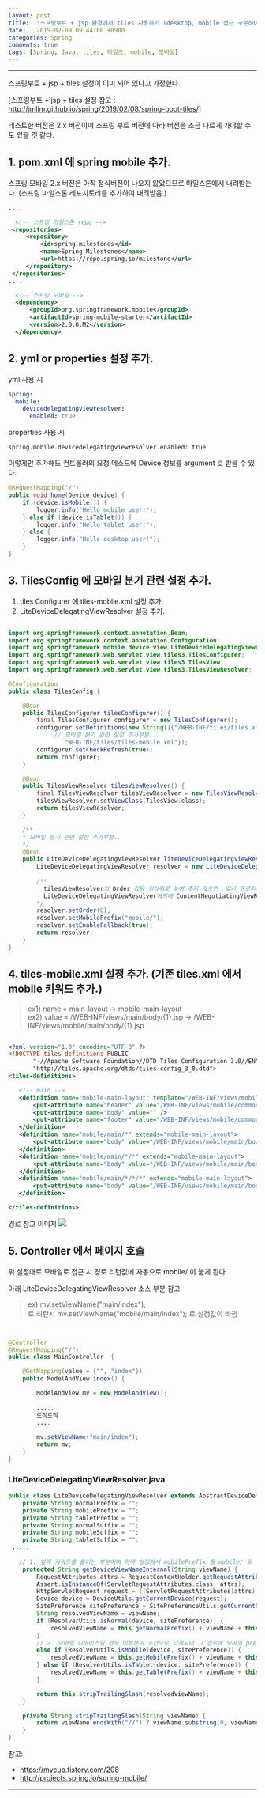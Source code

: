 ```yaml
---
layout: post
title:  "스프링부트 + jsp 환경에서 tiles 사용하기 (desktop, mobile 접근 구분하여 페이지 분기)"
date:   2019-02-09 09:44:00 +0900
categories: Spring
comments: true
tags: [Spring, Java, tiles, 타일즈, mobile, 모바일]
---
```


---

스프링부트 + jsp + tiles 설정이 이미 되어 있다고 가정한다.

[스프링부트 + jsp + tiles 설정 참고 : http://jmlim.github.io/spring/2019/02/08/spring-boot-tiles/]

테스트한 버전은 2.x 버전이며 스프링 부트 버전에 따라 버전을 조금 다르게 가야할 수도 있을 것 같다.

## 1. pom.xml 에 spring mobile 추가. 

스프링 모바일 2.x 버전은 아직 정식버전이 나오지 않았으므로 마일스톤에서 내려받는다. (스프링 마일스톤 레포지토리를 추가하여 내려받음.)

```xml
....

  <!-- 스프링 마일스톤 repo -->
 <repositories>
     <repository>
         <id>spring-milestones</id>
         <name>Spring Milestones</name>
         <url>https://repo.spring.io/milestone</url>
     </repository>
 </repositories>
....

  <!-- 스프링 모바일 -->
  <dependency>
      <groupId>org.springframework.mobile</groupId>
      <artifactId>spring-mobile-starter</artifactId>
      <version>2.0.0.M2</version>
  </dependency>

```

## 2. yml or properties 설정 추가.

yml 사용 시 

```yaml
spring: 
  mobile:
    devicedelegatingviewresolver:
      enabled: true
```

properties 사용 시

```properties
spring.mobile.devicedelegatingviewresolver.enabled: true
```

이렇게만 추가해도 컨트롤러의 요청 메소드에 Device 정보를 argument 로 받을 수 있다.
```java
@RequestMapping("/")
public void home(Device device) {
    if (device.isMobile()) {
        logger.info("Hello mobile user!");
    } else if (device.isTablet()) {
        logger.info("Hello tablet user!");
    } else {
        logger.info("Hello desktop user!");         
    }
}


```

## 3. TilesConfig 에 모바일 분기 관련 설정 추가.

1. tiles Configurer 에 tiles-mobile.xml 설정 추가.
2. LiteDeviceDelegatingViewResolver 설정 추가.

```java

import org.springframework.context.annotation.Bean;
import org.springframework.context.annotation.Configuration;
import org.springframework.mobile.device.view.LiteDeviceDelegatingViewResolver;
import org.springframework.web.servlet.view.tiles3.TilesConfigurer;
import org.springframework.web.servlet.view.tiles3.TilesView;
import org.springframework.web.servlet.view.tiles3.TilesViewResolver;

@Configuration
public class TilesConfig {

    @Bean
    public TilesConfigurer tilesConfigurer() {
        final TilesConfigurer configurer = new TilesConfigurer();
        configurer.setDefinitions(new String[]{"/WEB-INF/tiles/tiles.xml",
             // 모바일 분기 관련 설정 추가부분..
                "WEB-INF/tiles/tiles-mobile.xml"});
        configurer.setCheckRefresh(true);
        return configurer;
    }

    @Bean
    public TilesViewResolver tilesViewResolver() {
        final TilesViewResolver tilesViewResolver = new TilesViewResolver();
        tilesViewResolver.setViewClass(TilesView.class);
        return tilesViewResolver;
    }

    /** 
    * 모바일 분기 관련 설정 추가부분..
    */
    @Bean
    public LiteDeviceDelegatingViewResolver liteDeviceDelegatingViewResolver() {
        LiteDeviceDelegatingViewResolver resolver = new LiteDeviceDelegatingViewResolver(this.tilesViewResolver());
        
        /** 
          tilesViewResolver의 Order 값을 최상위로 높여 주지 않으면  앞서 프로퍼티에서 생성한
          LiteDeviceDelegatingViewResolver에의해 ContentNegotiatingViewResolver 에서 org.springframework.web.servlet.view.JstlView 이 실행되어 Tiles가 동작하지 않게 된다.
        */
        resolver.setOrder(0);
        resolver.setMobilePrefix("mobile/");
        resolver.setEnableFallback(true);
        return resolver;
    }
}

```
## 4. tiles-mobile.xml 설정 추가. (기존 tiles.xml 에서 mobile 키워드 추가.)

> ex1) name = main-layout -> mobile-main-layout <br/>
> ex2) value = /WEB-INF/views/main/body/{1}.jsp -> /WEB-INF/views/mobile/main/body/{1}.jsp

```xml 

<?xml version="1.0" encoding="UTF-8" ?>
<!DOCTYPE tiles-definitions PUBLIC
       "-//Apache Software Foundation//DTD Tiles Configuration 3.0//EN"
       "http://tiles.apache.org/dtds/tiles-config_3_0.dtd">
<tiles-definitions>

   <!-- main -->
   <definition name="mobile-main-layout" template="/WEB-INF/views/mobile/main/layout/base-main.jsp">
       <put-attribute name="header" value="/WEB-INF/views/mobile/common/layout/header.jsp" />
       <put-attribute name="body" value="" />
       <put-attribute name="footer" value="/WEB-INF/views/mobile/common/layout/footer.jsp" />
   </definition>
   <definition name="mobile/main/*" extends="mobile-main-layout">
       <put-attribute name="body" value="/WEB-INF/views/mobile/main/body/{1}.jsp" />
   </definition>
   <definition name="mobile/main/*/*" extends="mobile-main-layout">
       <put-attribute name="body" value="/WEB-INF/views/mobile/main/body/{1}/{2}.jsp" />
   </definition>
   <definition name="mobile/main/*/*/*" extends="mobile-main-layout">
       <put-attribute name="body" value="/WEB-INF/views/mobile/main/body/{1}/{2}/{3}.jsp" />
   </definition>

</tiles-definitions>

```

 경로 참고 이미지
 <img src="{{ site.baseurl }}/public/post/springboot/spring-boot-tiles-mobile-layout.png"/>
 <br/>

## 5. Controller 에서 페이지 호출 
위 설정대로 모바일로 접근 시 경로 리턴값에 자동으로 mobile/ 이 붙게 된다. 

아래 LiteDeviceDelegatingViewResolver 소스 부분 참고

> ex) mv.setViewName("main/index"); <br/>
> 로 리턴시 mv.setViewName("mobile/main/index"); 로 설정값이 바뀜

```java


@Controller
@RequestMapping("/")
public class MainController  {

    @GetMapping(value = {"", "index"})
    public ModelAndView index() {

        ModelAndView mv = new ModelAndView();
        
        .....
        로직로직
        ....
        
        mv.setViewName("main/index");
        return mv;
    }
}
```

### LiteDeviceDelegatingViewResolver.java
```java
public class LiteDeviceDelegatingViewResolver extends AbstractDeviceDelegatingViewResolver {
    private String normalPrefix = "";
    private String mobilePrefix = "";
    private String tabletPrefix = "";
    private String normalSuffix = "";
    private String mobileSuffix = "";
    private String tabletSuffix = "";
 .....
  
   // 1. 앞에 키워드를 붙이는 부분이며 아까 설정에서 mobilePrefix 를 mobile/ 로 설정하였다. 
    protected String getDeviceViewNameInternal(String viewName) {
        RequestAttributes attrs = RequestContextHolder.getRequestAttributes();
        Assert.isInstanceOf(ServletRequestAttributes.class, attrs);
        HttpServletRequest request = ((ServletRequestAttributes)attrs).getRequest();
        Device device = DeviceUtils.getCurrentDevice(request);
        SitePreference sitePreference = SitePreferenceUtils.getCurrentSitePreference(request);
        String resolvedViewName = viewName;
        if (ResolverUtils.isNormal(device, sitePreference)) {
            resolvedViewName = this.getNormalPrefix() + viewName + this.getNormalSuffix();
        } 
        // 2. 모바일 디바이스일 경우 이부분이 조건으로 타게되며 그 경우에 모바일 prefix 인 mobile/ 이 붙에 됨. 
        else if (ResolverUtils.isMobile(device, sitePreference)) {
            resolvedViewName = this.getMobilePrefix() + viewName + this.getMobileSuffix();
        } else if (ResolverUtils.isTablet(device, sitePreference)) {
            resolvedViewName = this.getTabletPrefix() + viewName + this.getTabletSuffix();
        }

        return this.stripTrailingSlash(resolvedViewName);
    }

    private String stripTrailingSlash(String viewName) {
        return viewName.endsWith("//") ? viewName.substring(0, viewName.length() - 1) : viewName;
    }
}

```
참고: 
 - https://mycup.tistory.com/208
 - http://projects.spring.io/spring-mobile/

[jekyll-docs]: https://jekyllrb.com/docs/home
[jekyll-gh]:   https://github.com/jekyll/jekyll
[jekyll-talk]: https://talk.jekyllrb.com/
---
